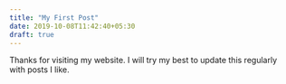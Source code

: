 ```yaml
---
title: "My First Post"
date: 2019-10-08T11:42:40+05:30
draft: true
---
```


Thanks for visiting my website. I will try my best to update this regularly with posts I like.
